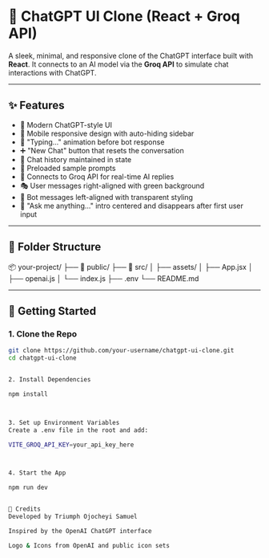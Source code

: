 # 🧠 ChatGPT UI Clone (React + Groq API)

A sleek, minimal, and responsive clone of the ChatGPT interface built with **React**. It connects to an AI model via the **Groq API** to simulate chat interactions with ChatGPT. 

---

## ✨ Features

- 🎨 Modern ChatGPT-style UI
- 📱 Mobile responsive design with auto-hiding sidebar
- 💬 "Typing..." animation before bot response
- ➕ "New Chat" button that resets the conversation
- 📜 Chat history maintained in state
- 📎 Preloaded sample prompts
- 🧠 Connects to Groq API for real-time AI replies
- 🎭 User messages right-aligned with green background
- 🤖 Bot messages left-aligned with transparent styling
- 💬 "Ask me anything..." intro centered and disappears after first user input

---

## 📁 Folder Structure

📦 your-project/
├── 📁 public/
├── 📁 src/
│ ├── assets/
│ ├── App.jsx
│ ├── openai.js
│ └── index.js
├── .env
└── README.md


---

## 🚀 Getting Started

### 1. Clone the Repo

```bash
git clone https://github.com/your-username/chatgpt-ui-clone.git
cd chatgpt-ui-clone


2. Install Dependencies

npm install



3. Set up Environment Variables
Create a .env file in the root and add:

VITE_GROQ_API_KEY=your_api_key_here



4. Start the App

npm run dev


🤝 Credits
Developed by Triumph Ojocheyi Samuel

Inspired by the OpenAI ChatGPT interface

Logo & Icons from OpenAI and public icon sets
